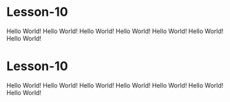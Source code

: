 # Lesson-10
Hello World!
Hello World!
Hello World!
Hello World!
Hello World!
Hello World!
Hello World!
# Lesson-10
Hello World!
Hello World!
Hello World!
Hello World!
Hello World!
Hello World!
Hello World!

